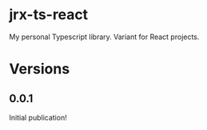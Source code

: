 # jrx-ts-react

My personal Typescript library.
Variant for React projects.

# Versions
## 0.0.1
Initial publication!